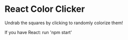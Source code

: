 # React Color Clicker
Undrab the squares by clicking to randomly colorize them! 


If you have React:
run 'npm start'